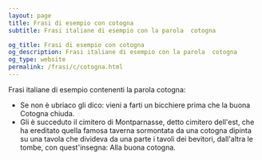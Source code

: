 ```yaml
---
layout: page
title: Frasi di esempio con cotogna 
subtitle: Frasi italiane di esempio con la parola  cotogna

og_title: Frasi di esempio con cotogna 
og_description: Frasi italiane di esempio con la parola  cotogna
og_type: website
permalink: /frasi/c/cotogna.html
---
```


Frasi italiane di esempio contenenti la parola cotogna:


- Se non è ubriaco gli dico: vieni a farti un bicchiere prima che la buona Cotogna chiuda.
- Gli è succeduto il cimitero di Montparnasse, detto cimitero dell'est, che ha ereditato quella famosa taverna sormontata da una cotogna dipinta su una tavola che divideva da una parte i tavoli dei bevitori, dall'altra le tombe, con quest'insegna: Alla buona cotogna.

